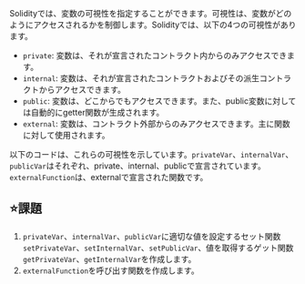 Solidityでは、変数の可視性を指定することができます。可視性は、変数がどのようにアクセスされるかを制御します。Solidityでは、以下の4つの可視性があります。

- `private`: 変数は、それが宣言されたコントラクト内からのみアクセスできます。
- `internal`: 変数は、それが宣言されたコントラクトおよびその派生コントラクトからアクセスできます。
- `public`: 変数は、どこからでもアクセスできます。また、public変数に対しては自動的にgetter関数が生成されます。
- `external`: 変数は、コントラクト外部からのみアクセスできます。主に関数に対して使用されます。

以下のコードは、これらの可視性を示しています。`privateVar`、`internalVar`、`publicVar`はそれぞれ、private、internal、publicで宣言されています。`externalFunction`は、externalで宣言された関数です。

## ⭐️課題
1. `privateVar`、`internalVar`、`publicVar`に適切な値を設定するセット関数`setPrivateVar`、`setInternalVar`、`setPublicVar`、値を取得するゲット関数`getPrivateVar`、`getInternalVar`を作成します。
2. `externalFunction`を呼び出す関数を作成します。
